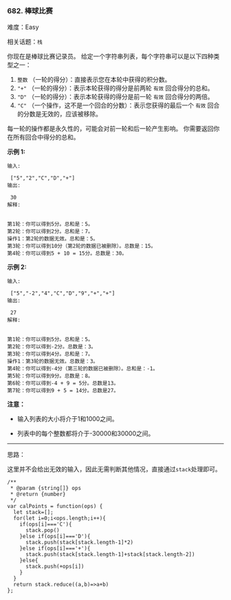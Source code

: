 ### 682. 棒球比赛

难度：Easy

相关话题：`栈`

你现在是棒球比赛记录员。
给定一个字符串列表，每个字符串可以是以下四种类型之一：
1. `整数` （一轮的得分）：直接表示您在本轮中获得的积分数。
2.  `"+"` （一轮的得分）：表示本轮获得的得分是前两轮 `有效` 回合得分的总和。
3.  `"D"` （一轮的得分）：表示本轮获得的得分是前一轮 `有效` 回合得分的两倍。
4.  `"C"` （一个操作，这不是一个回合的分数）：表示您获得的最后一个 `有效` 回合的分数是无效的，应该被移除。

每一轮的操作都是永久性的，可能会对前一轮和后一轮产生影响。
你需要返回你在所有回合中得分的总和。



**示例 1:** 



```
输入:

 ["5","2","C","D","+"]
输出:

 30
解释:

 
第1轮：你可以得到5分。总和是：5。
第2轮：你可以得到2分。总和是：7。
操作1：第2轮的数据无效。总和是：5。
第3轮：你可以得到10分（第2轮的数据已被删除）。总数是：15。
第4轮：你可以得到5 + 10 = 15分。总数是：30。
```


**示例 2:** 



```
输入:

 ["5","-2","4","C","D","9","+","+"]
输出:

 27
解释:

 
第1轮：你可以得到5分。总和是：5。
第2轮：你可以得到-2分。总数是：3。
第3轮：你可以得到4分。总和是：7。
操作1：第3轮的数据无效。总数是：3。
第4轮：你可以得到-4分（第三轮的数据已被删除）。总和是：-1。
第5轮：你可以得到9分。总数是：8。
第6轮：你可以得到-4 + 9 = 5分。总数是13。
第7轮：你可以得到9 + 5 = 14分。总数是27。
```


**注意：** 




* 输入列表的大小将介于1和1000之间。

* 列表中的每个整数都将介于-30000和30000之间。






-----

思路：

这里并不会给出无效的输入，因此无需判断其他情况，直接通过`stack`处理即可。
```
/**
 * @param {string[]} ops
 * @return {number}
 */
var calPoints = function(ops) {
  let stack=[];
  for(let i=0;i<ops.length;i++){
    if(ops[i]==='C'){
      stack.pop()
    }else if(ops[i]==='D'){
      stack.push(stack[stack.length-1]*2)
    }else if(ops[i]==='+'){
      stack.push(stack[stack.length-1]+stack[stack.length-2])
    }else{
      stack.push(+ops[i])
    }
  }
  return stack.reduce((a,b)=>a+b)
};
```

